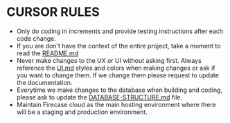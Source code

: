 # CURSOR RULES

- Only do coding in increments and provide testing instructions after each code change. 
- If you are don't have the context of the entire project, take a moment to read the [README.md](README.md)
- Never make changes to the UX or UI without asking first.  Always reference the [UI.md](UI.md) styles and colors when making changes or ask if you want to change them. If we change them please request to update the documentation. 
- Everytime we make changes to the database when building and coding, please ask to update the [DATABASE-STRUCTURE.md](DATABASE-STRUCTURE.md) file.
- Maintain Firecase cloud as the main hosting environment where there will be a staging and production environment. 